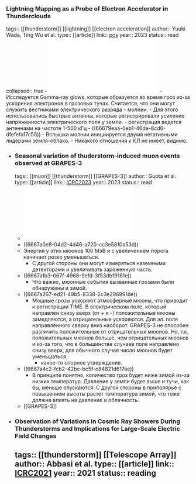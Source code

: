 ### Lightning Mapping as a Probe of Electron Accelerator in Thunderclouds
tags:: [[thunderstorm]] [[lightning]] [[electron acceleration]]
author:: Yuuki Wada, Ting Wu et al.
type:: [[article]]
link:: [pos](https://pos.sissa.it/444/317/pdf)
year:: 2023
status:: read
collapsed:: true
	- ![ICRC2023_317.pdf](../assets/ICRC2023_317_1718066143818_0.pdf)
	- Исследуется Gamma-ray glows, которые образуется во время гроз из-за ускорения электронов в грозовых тучах. Считается, что они могут служить вестниками электрического разряда - молнии.
	- Для этого использовались быстрые антенны, которые регистрировали усиление напряженности электрического поля у земли.
	- регистрация ведется антеннами на частоте 1-500 кГц
	- ((66679eaa-0eb1-46de-8cd6-dfefefa17c55))
		- Вспышка молнии инициируется двумя негативными лидерами земля-облако.
	- Никакого отношения к КЛ не имеет, видимо.
- ### Seasonal variation of thuderstorm-induced muon events observed at GRAPES-3
  tags:: [[muon]] [[thunderstorm]] [[GRAPES-3]] 
  author:: Gupta et al.
  type:: [[article]]
  link:: [ICRC2023](https://pos.sissa.it/444/403/pdf)
  year:: 2023
  status:: read
	- ![grapes-3-muon-thunder.pdf](../assets/grapes-3-muon-thunder_1718067212489_0.pdf)
	- ((6667a0e8-04d2-4d46-a720-cc3e5810a53d))
	- Энергия у этих мюонов 100 МэВ и с увеличением порога начинает резко уменьшаться.
		- С другой стороны они могут измеряться наземными детекторами и увеличивать заряженную часть.
	- ((6667a1b3-067f-4968-9efd-3f53dbf9181e))
		- Что важно, мюонные события вызванные грозами были обнаружены и зимой.
	- ((6667a267-ed21-49b5-8338-2c3e296991de))
		- Мощные грозы ускоряют атмосферные мюоны, что приводит к регистрации TIME. В электрическом поле, который направлен снизу вверх (от + к -) положительные мюоны замедляются, а отрицательные ускоряются. Для эл. поля направленного сверху вниз наоборот. GRAPES-3 не способен различить положительные от отрицательных мюонов. Но, т.к. положительных мюонов больше, чем отрицательных мюонов и из-за того, что в большинстве случаев поле направлено снизу вверх, для обычного случая число мюонов будет уменьшаться.
			- какое-то спорное утверждение.
	- ((6667a4c2-fcb2-42bc-bc5f-c84821d617ae))
		- В принципе понятно, количество гроз будет ниже зимой из-за низких температур. Давление у земли будет выше и тучи, как бы, меньше опускаются. С другой стороны в приполярье с повышением высоты растет температура зимой, что тоже должна влиять на давление и облачность.
	- [[GRAPES-3]]
- ### Observation of Variations in Cosmic Ray Showers During Thunderstorms and Implications for Large-Scale Electric Field Changes
  tags:: [[thunderstorm]] [[Telescope Array]] 
  author:: Abbasi et al.
  type:: [[article]]
  link:: [ICRC2021](https://pos.sissa.it/395/297/pdf)
  year:: 2021
  status:: reading
	-